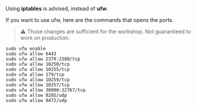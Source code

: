 Using **iptables** is advised, instead of **ufw**.

If you want to use ufw, here are the commands that opens the ports.

> ⚠️ Those changes are sufficient for the workshop. Not guarantieed to work on production.

```shell
sudo ufw enable
sudo ufw allow 6443
sudo ufw allow 2379:2380/tcp
sudo ufw allow 10250/tcp
sudo ufw allow 10255/tcp
sudo ufw allow 179/tcp
sudo ufw allow 10259/tcp
sudo ufw allow 10257/tcp
sudo ufw allow 30000:32767/tcp
sudo ufw allow 8285/udp
sudo ufw allow 8472/udp
```
